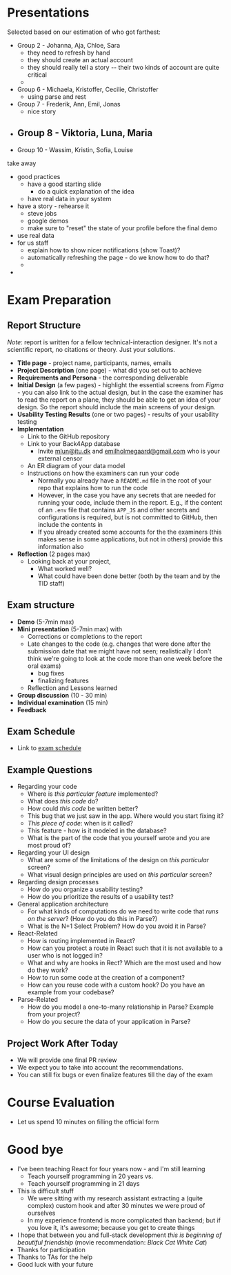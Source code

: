 # Presentations

Selected based on our estimation of who got farthest: 
- Group 2 - Johanna, Aja, Chloe, Sara
	- they need to refresh by hand
	- they should create an actual account
	- they should really tell a story -- their two kinds of account are quite critical
	- 
- Group 6 - Michaela, Kristoffer, Cecilie, Christoffer
	- using parse and rest
- Group 7 - Frederik, Ann, Emil, Jonas
	- nice story
- Group 8 - Viktoria, Luna, Maria
	- 
- Group 10 - Wassim, Kristin, Sofia, Louise 

take away
- good practices
	- have a good starting slide
		- do a quick explanation of the idea
	- have real data in your system
- have a story - rehearse it
	- steve jobs
	- google demos
	- make sure to "reset" the state of your profile before the final demo
- use real data 
- for us staff 
	- explain how to show nicer notifications (show Toast)?
	- automatically refreshing the page - do we know how to do that? 
	- 
- 

# Exam Preparation

## Report Structure

*Note*: report is written for a fellow technical-interaction designer. It's not a scientific report, no citations or theory. Just your solutions. 

- **Title page** - project name, participants, names, emails
- **Project Description** (one page) -  what did you set out to achieve
- **Requirements and Persona** - the corresponding deliverable
- **Initial Design** (a few pages) - highlight the essential screens from *Figma* - you can also link to the actual design, but in the case the examiner has to read the report on a plane, they should be able to get an idea of your design. So the report should include the main screens of your design. 
- **Usability Testing Results** (one or two pages) - results of your usability testing
- **Implementation**
	- Link to the GitHub repository
	- Link to your Back4App database 
		- Invite mlun@itu.dk and emilholmegaard@gmail.com who is your external censor
	- An ER diagram of your data model 
	- Instructions on how the examiners can run your code
		- Normally you already have a `README.md` file in the root of your repo that explains how to run the code
		- However, in the case you have any secrets that are needed for running your code, include them in the report. E.g., if the content of an `.env` file that contains `APP_JS` and other secrets and configurations is required, but is not committed to GitHub, then include the contents in 
		- If you already created some accounts for the the examiners (this makes sense in some applications, but not in others) provide this information also
- **Reflection** (2 pages max)
	- Looking back at your project, 
		- What worked well?
		- What could have been done better (both by the team and by the TID staff)

## Exam structure
- **Demo** (5-7min max)
- **Mini presentation** (5-7min max) with 
	- Corrections or completions to the report
	- Late changes to the code (e.g. changes that were done after the submission date that we might have not seen; realistically I don't think we're going to look at the code more than one week before the oral exams)
		- bug fixes 
		- finalizing features
	- Reflection and Lessons learned
- **Group discussion** (10 - 30 min)
- **Individual examination** (15 min)
- **Feedback** 

## Exam Schedule
- Link to [exam schedule](https://docs.google.com/spreadsheets/d/1kjA7nwL_Gpjj4GPOLiTKfjAWzP9aWP6Kww2k3o7NU30/edit?gid=2124045689#gid=2124045689)
## Example Questions
- Regarding your code
	- Where is *this particular feature* implemented?
	- What does *this code* do?
	- How could *this code* be written better?
	- This bug that we just saw in the app. Where would you start fixing it?
	- *This piece of code*: when is it called? 
	- This feature - how is it modeled in the database? 
	- What is the part of the code that you yourself wrote and you are most proud of? 
- Regarding your UI design
	- What are some of the limitations of the design on *this particular* screen?
	- What visual design principles are used on *this particular* screen? 
- Regarding design processes
	- How do you organize a usability testing? 
	- How do you prioritize the results of a usability test? 
- General application architecture
	- For what kinds of computations do we need to write code that *runs on the server*? (How do you do this in Parse?)
	- What is the N+1 Select Problem? How do you avoid it in Parse? 
- React-Related
	- How is routing implemented in React?
	- How can you protect a route in React such that it is not available to a user who is not logged in? 
	- What and why are hooks in Rect? Which are the most used and how do they work? 
	- How to run some code at the creation of a component? 
	- How can you reuse code with a custom hook? Do you have an example from your codebase? 
- Parse-Related
	- How do you model a one-to-many relationship in Parse? Example from your project? 
	- How do you secure the data of your application in Parse?






## Project Work After Today
- We will provide one final PR review
- We expect you to take into account the recommendations. 
- You can still fix bugs or even finalize features till the day of the exam



# Course Evaluation
- Let us spend 10 minutes on filling the official form

# Good bye
- I've been teaching React for four years now - and I'm still learning 
	- Teach yourself programming in 20 years
		 vs. 
	- Teach yourself programming in 21 days
- This is difficult stuff 
	- We were sitting with my research assistant extracting a (quite complex) custom hook and after 30 minutes we were proud of ourselves
	- In my experience frontend is more complicated than backend; but if you love it, it's awesome; because you get to create things
- I hope that between you and full-stack development *this is beginning of beautiful friendship* (movie recommendation: *Black Cat White Cat*)
- Thanks for participation
- Thanks to TAs for the help
- Good luck with your future

